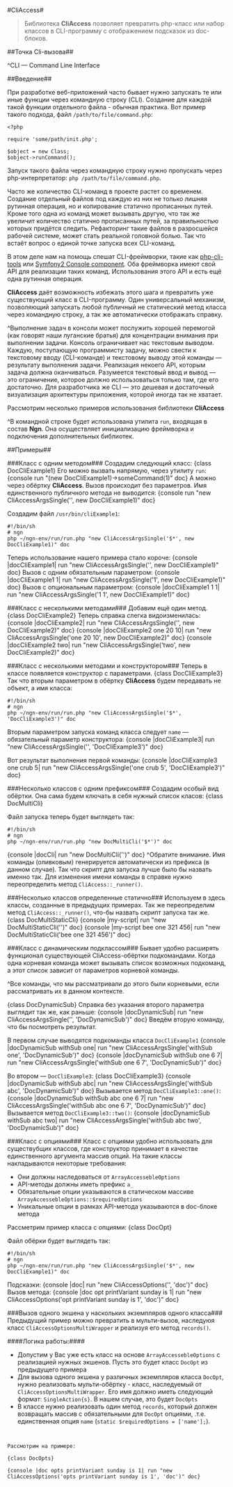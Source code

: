 #CliAccess#

> Библиотека __CliAccess__ позволяет превратить php-класс или набор классов в CLI-программу
> с отображением подсказок из doc-блоков.

##Точка Cli-вызова##

^CLI — Command Line Interface

##Введение##

При разработке веб-приложений часто бывает нужно запускать те или иные функции
через командную строку (CLI). Создание для каждой такой функции отдельного файла - обычная практика.
Вот пример такого подхода, файл `/path/to/file/command.php`:

    <?php

    require 'some/path/init.php';

    $object = new Class;
    $object->runCommand();

Запуск такого файла через командную строку нужно пропускать через php-интерпретатор:
`php /path/to/file/command.php`.

Часто же количество CLI-команд в проекте растет со временем. Создание отдельный файлов под каждую из них
 не только лишняя рутинная операция, но и копирование статично прописанных путей. Кроме того одна из команд
 может вызывать другую, что так же увеличит количество статично прописанных путей, за правильностью
 которых придётся следить. Рефакторинг такие файлов в разросшейся рабочей системе, может стать реальной
 головной болью. Так что встаёт вопрос о единой точке запуска всех CLI-команд.

В этом деле нам на помощь спешат CLI-фреймворки, такие как [php-cli-tools](https://github.com/wp-cli/php-cli-tools) или
[Symfony2 Console component](http://zalas.eu/creating-parametrized-command-line-scripts-in-php-with-symfony2-console-component/).
Оба фреймворка имеют свой API для реализации таких команд. Использования этого API и есть ещё одна рутинная операция.

__CliAccess__ даёт возможность избежать этого шага и превратить уже существующий класс в CLI-программу.
Один универсальный механизм, позволяющий запускать любой публичный не статический метод класса через
командную строку, а так же автоматически отображать справку.

^Выполнение задач в консоли может послужить хорошей перемогой (как говорят наши луганские братья) для концентрации  внимания при выполнении задачи.
Консоль ограничивает нас текстовым выводом. Каждую, поступающую программисту задачу, можно свести
к текстовому вводу (CLI-команде) и текстовому выводу этой команды — результату выполнения задачи. Реализация
некоего API, которым задача должна оканчиваться. Разумеется текстовый ввод и вывод — это ограничение, которое
должно использоваться только там, где его достаточно. Для разработчика же CLI — это дешевая и достаточный
визуализация архитектуры приложения, которой иногда так не хватает.

Рассмотрим несколько примеров использования библиотеки __CliAccess__

^В командной строке будет использована утилита `run`, входящая в состав __Ngn__. Она осуществляет инициализацию
фреймворка и подключения дополнительных библиотек.

##Примеры##

###Класс с одним методом###
Создадим следующий класс:
{class DocCliExample1}
Его можно вызвать напрямую, через утилиту `run`:
{console run "(new DocCliExample1)->someCommand(1)" doc}
А можно через обёртку __CliAccess__. Вызов происходит без параметров. Имя единственного публичного метода не выводится:
{console run "new CliAccessArgsSingle('', new DocCliExample1)" doc}

Создадим файл `/usr/bin/cliExample1`:

    #!/bin/sh
    # ngn
    php ~/ngn-env/run/run.php "new CliAccessArgsSingle('$*', new DocCliExample1)" doc

Теперь использование нашего примера стало короче:
{console |docCliExample1| run "new CliAccessArgsSingle('', new DocCliExample1)" doc}
Вызов с одним обязательным параметром:
{console |docCliExample1 1| run "new CliAccessArgsSingle('1', new DocCliExample1)" doc}
Вызов с опциональным параметром:
{console |docCliExample1 1 1| run "new CliAccessArgsSingle('1 1', new DocCliExample1)" doc}

###Класс с несколькими методами###
Добавим ещё один метод.
{class DocCliExample2}
Теперь справка слегка видоизменилась:
{console |docCliExample2| run "new CliAccessArgsSingle('', new DocCliExample2)" doc}
{console |docCliExample2 one 20 10| run "new CliAccessArgsSingle('one 20 10', new DocCliExample2)" doc}
{console |docCliExample2 two| run "new CliAccessArgsSingle('two', new DocCliExample2)" doc}

###Класс с несколькими методами и конструктором###
Теперь в классе появляется конструктор с параметрами.
{class DocCliExample3}
Так что вторым параметром в обёртку __CliAccess__
будем передавать не объект, а имя класса:

    #!/bin/sh
    # ngn
    php ~/ngn-env/run/run.php "new CliAccessArgsSingle('$*', 'DocCliExample3')" doc

Вторым параметром запуска команд класса следует `name` — обязательный параметр конструктора:
{console |docCliExample3| run "new CliAccessArgsSingle('', 'DocCliExample3')" doc}

Вот результат выполнения первой команды:
{console |docCliExample3 one crub 5| run "new CliAccessArgsSingle('one crub 5', 'DocCliExample3')" doc}

###Несколько классов с одним префиксом###
Создадим особый вид обёртки. Она сама будем ключать в себя нужный список класов:
{class DocMultiCli}

Файл запуска теперь будет выглядеть так:

    #!/bin/sh
    # ngn
    php ~/ngn-env/run/run.php "new DocMultiCli('$*')" doc

{console |docCli| run "new DocMultiCli('')" doc}
^Обратите внимание. Имя команды (оливковым) генерируется автоматически из префикса (в данном случае).
Так что скрипт для запуска лучше было бы назвать именно так. Для изменения имени команды в справке
нужно переопределить метод `CliAccess::_runner()`.

###Несколько классов определенные статично###
Используем в здесь классы, созданные в предыдущих примерах.
Так же переопределим метод `CliAccess::_runner()`, что-бы назвать скрипт запуска так же.
{class DocMultiStaticCli}
{console |my-script| run "new DocMultiStaticCli('')" doc}
{console |my-script bee one 321 456| run "new DocMultiStaticCli('bee one 321 456')" doc}

###Класс с динамическим подклассом###
Бывает удобно расширять функционал существующей CliAccess-обёртки подкомандами.
Когда одна корневая команда может вызывать список возможных подкоманд, а этот список зависит
от параметров корневой команды.

^Все команды, что мы рассматривали до этого были корневыми, если рассматривать их в данном контексте.

{class DocDynamicSub}
Справка без указания второго параметра выглядит так же, как раньше:
{console |docDynamicSub| run "new CliAccessArgsSingle('', 'DocDynamicSub')" doc}
Введём вторую команду, что бы посмотреть результат.

В первом случае выводятся подкоманды класса `DocCliExample1`
{console |docDynamicSub withSub one| run "new CliAccessArgsSingle('withSub one', 'DocDynamicSub')" doc}
{console |docDynamicSub withSub one 6 7| run "new CliAccessArgsSingle('withSub one 6 7', 'DocDynamicSub')" doc}

Во втором — `DocCliExample3`:
{class DocCliExample3}
{console |docDynamicSub withSub abc| run "new CliAccessArgsSingle('withSub abc', 'DocDynamicSub')" doc}
Вызывается метод `DocCliExample3::one()`:
{console |docDynamicSub withSub abc one 6 7| run "new CliAccessArgsSingle('withSub abc one 6 7', 'DocDynamicSub')" doc}
Вызывается метод `DocCliExample3::two()`:
{console |docDynamicSub withSub abc two| run "new CliAccessArgsSingle('withSub abc two', 'DocDynamicSub')" doc}

###Класс с опциями###
Класс с опциями удобно использовать для существубщих классов, где конструктор принимает
в качестве единственного аргумента массив опций. На такие классы накладываются некоторые требования:

- Они должны наследоваться от `ArrayAccessebleOptions`
- API-методы должны иметь префикс `a_`
- Обязательные опции указываются в статическом массиве `ArrayAccessebleOptions::$requiredOptions`
- Уникальные опции в рамках API-метода указываются в doc-блоке метода

Рассметрим пример класса с опциями:
{class DocOpt}

Файл обёрки будет выглядеть так:

    #!/bin/sh
    # ngn
    php ~/ngn-env/run/run.php "new CliAccessArgsSingle('$*', new DocCliExample1)" doc

Подсказки:
{console |doc| run "new CliAccessOptions('', 'doc')" doc}
Вызов метода:
{console |doc opt printVariant sunday is 1| run "new CliAccessOptions('opt printVariant sunday is 1', 'doc')" doc}

###Вызов одного экшена у наскольких экземпляров одного класса###
Предыдущий пример можно превратить в мульти-вызов, наследуюя класс `CliAccessOptionsMultiWrapper` и реализуя его метод
 `records()`.
 
####Логика работы:####

- Допустим у Вас уже есть класс на основе `ArrayAccessebleOptions` с реализацией нужных экшенов.
 Пусть это будет класс `DocOpt` из предыдущего примера 
- Для вызова одного экшена у различных экземпляров класса `DocOpt`, нужно реализовать мульти-обёртку - класс,
 наследуемый от `CliAccessOptionsMultiWrapper`. Его имя должно иметь следующий формат: `SingleAction{s}`. В нашем случае,
 это будет `DocOpts`
- В классе нужно реализовать один метод `records`, который должен возвращать массив с обязательными
 для `DocOpt` опциями, .т.е. единственная опция `name` (`static $requiredOptions = ['name'];`).
 
 ~~~CliAccessOptions
 
 
Рассмотрим на примере:
 
{class DocOpts}

{console |doc opts printVariant sunday is 1| run "new CliAccessOptions('opts printVariant sunday is 1', 'doc')" doc}
